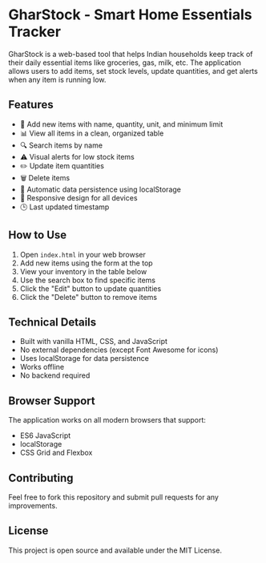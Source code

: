 # GharStock - Smart Home Essentials Tracker

GharStock is a web-based tool that helps Indian households keep track of their daily essential items like groceries, gas, milk, etc. The application allows users to add items, set stock levels, update quantities, and get alerts when any item is running low.

## Features

- 📝 Add new items with name, quantity, unit, and minimum limit
- 📊 View all items in a clean, organized table
- 🔍 Search items by name
- ⚠️ Visual alerts for low stock items
- ✏️ Update item quantities
- 🗑️ Delete items
- 💾 Automatic data persistence using localStorage
- 📱 Responsive design for all devices
- 🕒 Last updated timestamp

## How to Use

1. Open `index.html` in your web browser
2. Add new items using the form at the top
3. View your inventory in the table below
4. Use the search box to find specific items
5. Click the "Edit" button to update quantities
6. Click the "Delete" button to remove items

## Technical Details

- Built with vanilla HTML, CSS, and JavaScript
- No external dependencies (except Font Awesome for icons)
- Uses localStorage for data persistence
- Works offline
- No backend required

## Browser Support

The application works on all modern browsers that support:
- ES6 JavaScript
- localStorage
- CSS Grid and Flexbox

## Contributing

Feel free to fork this repository and submit pull requests for any improvements.

## License

This project is open source and available under the MIT License. 